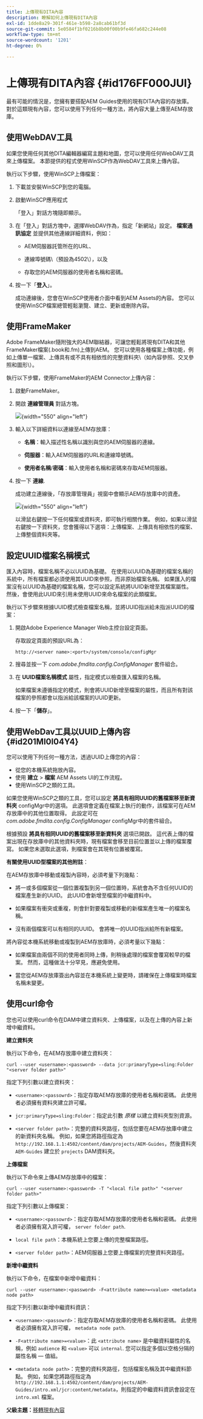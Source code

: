 ```yaml
---
title: 上傳現有DITA內容
description: 瞭解如何上傳現有DITA內容
exl-id: 1dde8a29-301f-461e-b598-2a8cab61bf3d
source-git-commit: 5e0584f1bf0216b8b00f00b9fe46fa682c244e08
workflow-type: tm+mt
source-wordcount: '1201'
ht-degree: 0%

---
```


# 上傳現有DITA內容 {#id176FF000JUI}

最有可能的情況是，您擁有要搭配AEM Guides使用的現有DITA內容的存放庫。 對於這類現有內容，您可以使用下列任何一種方法，將內容大量上傳至AEM存放庫。

## 使用WebDAV工具

如果您使用任何其他DITA編輯器編寫主題和地圖，您可以使用任何WebDAV工具來上傳檔案。 本節提供的程式使用WinSCP作為WebDAV工具來上傳內容。

執行以下步驟，使用WinSCP上傳檔案：

1. 下載並安裝WinSCP到您的電腦。

1. 啟動WinSCP應用程式

   「登入」對話方塊隨即顯示。

1. 在「登入」對話方塊中，選擇WebDAV作為，指定「新網站」設定。 **檔案通訊協定** 並提供其他連線詳細資料，例如：

   - AEM伺服器託管所在的URL、

   - 連線埠號碼\（預設為4502\），以及

   - 存取您的AEM伺服器的使用者名稱和密碼。

1. 按一下「**登入**」。

   成功連線後，您會在WinSCP使用者介面中看到AEM Assets的內容。 您可以使用WinSCP檔案總管輕鬆瀏覽、建立、更新或刪除內容。


## 使用FrameMaker

Adobe FrameMaker隨附強大的AEM聯結器，可讓您輕鬆將現有DITA和其他FrameMaker檔案\(.book和.fm\)上傳到AEM。 您可以使用各種檔案上傳功能，例如上傳單一檔案、上傳具有或不具有相依性的完整資料夾\（如內容參照、交叉參照和圖形\）。

執行以下步驟，使用FrameMaker的AEM Connector上傳內容：

1. 啟動FrameMaker。

1. 開啟 **連線管理員** 對話方塊。

   ![](assets/fm-aem-connector.png){width="550" align="left"}

1. 輸入以下詳細資料以連線至AEM存放庫：

   - **名稱**：輸入描述性名稱以識別與您的AEM伺服器的連線。
   - **伺服器**：輸入AEM伺服器的URL和連線埠號碼。

   - **使用者名稱**/**密碼**：輸入使用者名稱和密碼來存取AEM伺服器。

1. 按一下 **連線**.

   成功建立連線後，「存放庫管理員」視窗中會顯示AEM存放庫中的資產。

   ![](assets/fm-repo-manager.png){width="550" align="left"}

   以滑鼠右鍵按一下任何檔案或資料夾，即可執行相關作業。 例如，如果以滑鼠右鍵按一下資料夾，您會獲得以下選項：上傳檔案、上傳具有相依性的檔案、上傳整個資料夾等。


## 設定UUID檔案名稱模式

匯入內容時，檔案名稱不必以UUID為基礎。 在使用以UUID為基礎的檔案名稱的系統中，所有檔案都必須使用其UUID來參照，而非原始檔案名稱。 如果匯入的檔案沒有以UUID為基礎的檔案名稱，您可以設定系統將UUID新增至其檔案屬性。 然後，會使用此UUID來引用未使用UUID來命名檔案的此類檔案。

執行以下步驟來根據UUID模式檢查檔案名稱，並將UUID指派給未指派UUID的檔案：

1. 開啟Adobe Experience Manager Web主控台設定頁面。

   存取設定頁面的預設URL為：

   ```http
   http://<server name>:<port>/system/console/configMgr
   ```

1. 搜尋並按一下 *com.adobe.fmdita.config.ConfigManager* 套件組合。

1. 在 **UUID檔案名稱模式** 屬性，指定模式以檢查匯入檔案的名稱。

   如果檔案未遵循指定的模式，則會將UUID新增至檔案的屬性，而且所有對該檔案的參照都會以指派給該檔案的UUID更新。

1. 按一下「**儲存**」。


## 使用WebDav工具以UUID上傳內容 {#id201MI0I04Y4}

您可以使用下列任何一種方法，透過UUID上傳您的內容：

- 從您的本機系統拖放內容。
- 使用 **建立** \> **檔案** AEM Assets UI的工作流程。
- 使用WinSCP之類的工具。

如果您使用WinSCP之類的工具，您可以設定 **將具有相同UUID的舊檔案移至新資料夾** configMgr中的選項。 此選項會定義在檔案上執行的動作，該檔案可在AEM存放庫中的其他位置取得。 此設定可在 *com.adobe.fmdita.config.ConfigManager* configMgr中的套件組合。

根據預設 **將具有相同UUID的舊檔案移至新資料夾** 選項已開啟。 這代表上傳的檔案出現在存放庫中的其他資料夾時，現有檔案會移至目前位置並以上傳的檔案覆寫。 如果您未選取此選項，則檔案會在其現有位置被覆寫。

**有關使用UUID型檔案的其他附註**：

在AEM存放庫中移動或複製內容時，必須考量下列幾點：

- 將一或多個檔案從一個位置複製到另一個位置時，系統會為不含任何UUID的檔案產生新的UUID。 此UUID會新增至檔案的中繼資料中。

- 如果檔案有衝突或重複，則會針對要複製或移動的新檔案產生唯一的檔案名稱。

- 沒有兩個檔案可以有相同的UUID。 會將唯一的UUID指派給所有新檔案。


將內容從本機系統移動或複製到AEM存放庫時，必須考量以下幾點：

- 如果檔案由兩個不同的使用者同時上傳，則稍後處理的檔案會覆寫較早的檔案。 然而，這種做法十分罕見，應避免使用。

- 當您從AEM存放庫簽出內容並在本機系統上變更時，請確保在上傳檔案時檔案名稱未變更。


## 使用curl命令

您也可以使用curl命令在DAM中建立資料夾、上傳檔案，以及在上傳的內容上新增中繼資料。

**建立資料夾**

執行以下命令，在AEM存放庫中建立資料夾：

```curl
curl --user <username>:<password> --data jcr:primaryType=sling:Folder "<server folder path>"
```

指定下列引數以建立資料夾：

- `<username>:<passowrd>`：指定存取AEM存放庫的使用者名稱和密碼。 此使用者必須擁有資料夾建立許可權。

- `jcr:primaryType=sling:Folder`：指定此引數 *原樣* 以建立資料夾型別資源。

- `<server folder path>`：完整的資料夾路徑，包括您要在AEM存放庫中建立的新資料夾名稱。 例如，如果您將路徑指定為 `http://192.168.1.1:4502/content/dam/projects/AEM-Guides`，然後資料夾 `AEM-Guides` 建立於 `projects` DAM資料夾。


**上傳檔案**

執行以下命令來上傳AEM存放庫中的檔案：

```curl
curl --user <username>:<password> -T "<local file path>" "<server folder path>"
```

指定下列引數以上傳檔案：

- `<username>:<passowrd>`：指定存取AEM存放庫的使用者名稱和密碼。 此使用者必須擁有寫入許可權， `server folder path`.

- ``local file path``：本機系統上您要上傳的完整檔案路徑。

- `<server folder path>`：AEM伺服器上您要上傳檔案的完整資料夾路徑。


**新增中繼資料**

執行以下命令，在檔案中新增中繼資料：

```curl
curl --user <username>:<password> -F<attribute name>=<value> <metadata node path>
```

指定下列引數以新增中繼資料資訊：

- `<username>:<passowrd>`：指定存取AEM存放庫的使用者名稱和密碼。 此使用者必須擁有寫入許可權， ``metadata node path``.

- ``-F<attribute name>=<value>``：此 `<attribute name>` 是中繼資料屬性的名稱，例如 `audience` 和 `<value>` 可以 `internal`. 您可以指定多個以空格分隔的屬性名稱 — 值組。

- `<metadata node path>`：完整的資料夾路徑，包括檔案名稱及其中繼資料節點。 例如，如果您將路徑指定為 `http://192.168.1.1:4502/content/dam/projects/AEM-Guides/intro.xml/jcr:content/metadata`，則指定的中繼資料資訊會設定在 `intro.xml` 檔案。


**父級主題：**[&#x200B;移轉現有內容](migrate-content.md)
